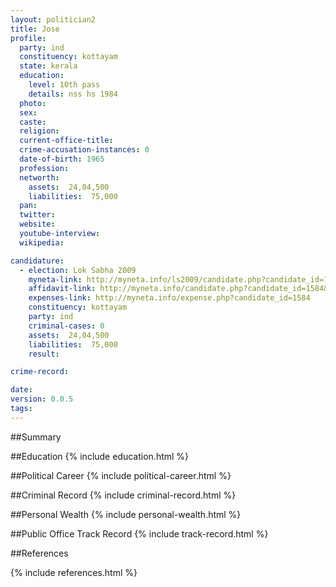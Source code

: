 ```yaml
---
layout: politician2
title: Jose
profile: 
  party: ind
  constituency: kottayam
  state: kerala
  education: 
    level: 10th pass
    details: nss hs 1984
  photo: 
  sex: 
  caste: 
  religion: 
  current-office-title: 
  crime-accusation-instances: 0
  date-of-birth: 1965
  profession: 
  networth: 
    assets:  24,04,500
    liabilities:  75,000
  pan: 
  twitter: 
  website: 
  youtube-interview: 
  wikipedia: 

candidature: 
  - election: Lok Sabha 2009
    myneta-link: http://myneta.info/ls2009/candidate.php?candidate_id=1584
    affidavit-link: http://myneta.info/candidate.php?candidate_id=1584&scan=original
    expenses-link: http://myneta.info/expense.php?candidate_id=1584
    constituency: kottayam 
    party: ind
    criminal-cases: 0
    assets:  24,04,500
    liabilities:  75,000
    result:  

crime-record: 

date: 
version: 0.0.5
tags: 
---
```

##Summary


##Education
{% include education.html %}


##Political Career
{% include political-career.html %}


##Criminal Record
{% include criminal-record.html %}


##Personal Wealth
{% include personal-wealth.html %}


##Public Office Track Record
{% include track-record.html %}


##References


{% include references.html %}